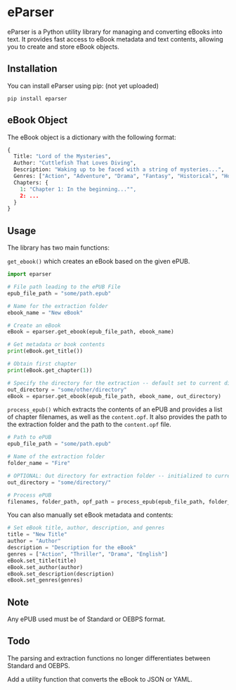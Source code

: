 # eParser

eParser is a Python utility library for managing and converting eBooks into text. It provides fast access to eBook metadata and text contents, allowing you to create and store eBook objects.

## Installation

You can install eParser using pip: (not yet uploaded)

```
pip install eparser
```

## eBook Object

The eBook object is a dictionary with the following format:

```py
{
  Title: "Lord of the Mysteries",
  Author: "Cuttlefish That Loves Diving",
  Description: "Waking up to be faced with a string of mysteries...",
  Genres: ["Action", "Adventure", "Drama", "Fantasy", "Historical", "Horror", "Mature", "Mystery", "Psychological", "Seinen", "Supernatural"],
  Chapters: {
    1: "Chapter 1: In the beginning..."",
    2: ...
  }
}
```

## Usage

The library has two main functions:

```get_ebook()``` which creates an eBook based on the given ePUB.

```py
import eparser 

# File path leading to the ePUB File
epub_file_path = "some/path.epub"

# Name for the extraction folder
ebook_name = "New eBook"

# Create an eBook
eBook = eparser.get_ebook(epub_file_path, ebook_name)

# Get metadata or book contents
print(eBook.get_title())

# Obtain first chapter
print(eBook.get_chapter(1))

# Specify the directory for the extraction -- default set to current directory
out_directory = "some/other/directory"
eBook = eparser.get_ebook(epub_file_path, ebook_name, out_directory)
```

```process_epub()``` which extracts the contents of an ePUB and provides a list of chapter filenames, as well as the ```content.opf```. It also provides the path to the extraction folder and the path to the ```content.opf``` file.

```py
# Path to ePUB
epub_file_path = "some/path.epub"

# Name of the extraction folder
folder_name = "Fire"

# OPTIONAL: Out directory for extraction folder -- initialized to current directory
out_directory = "some/directory/"

# Process ePUB
filenames, folder_path, opf_path = process_epub(epub_file_path, folder_name, out_directory)
```

You can also manually set eBook metadata and contents:

```py
# Set eBook title, author, description, and genres
title = "New Title"
author = "Author"
description = "Description for the eBook"
genres = ["Action", "Thriller", "Drama", "English"]
eBook.set_title(title)
eBook.set_author(author)
eBook.set_description(description)
eBook.set_genres(genres)
```

## Note

Any ePUB used must be of Standard or OEBPS format.

## Todo

The parsing and extraction functions no longer differentiates between Standard and OEBPS. 

Add a utility function that converts the eBook to JSON or YAML.

